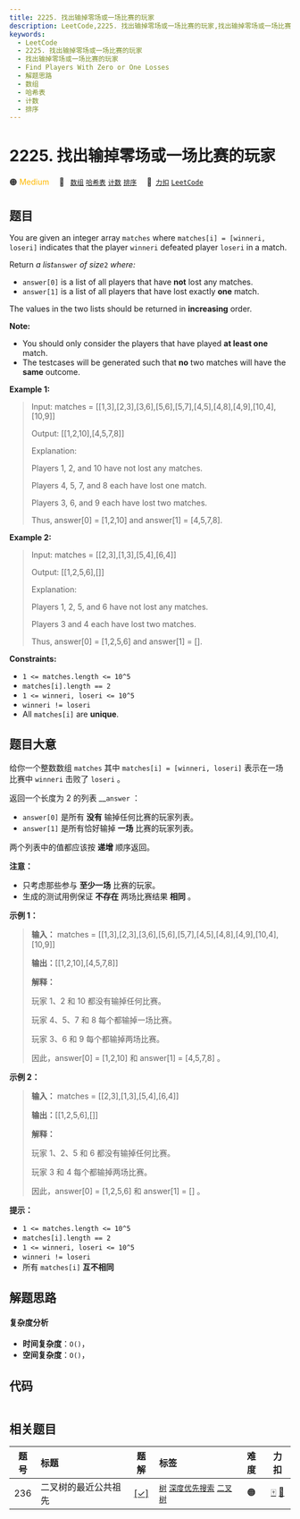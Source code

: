 ```yaml
---
title: 2225. 找出输掉零场或一场比赛的玩家
description: LeetCode,2225. 找出输掉零场或一场比赛的玩家,找出输掉零场或一场比赛的玩家,Find Players With Zero or One Losses,解题思路,数组,哈希表,计数,排序
keywords:
  - LeetCode
  - 2225. 找出输掉零场或一场比赛的玩家
  - 找出输掉零场或一场比赛的玩家
  - Find Players With Zero or One Losses
  - 解题思路
  - 数组
  - 哈希表
  - 计数
  - 排序
---
```


# 2225. 找出输掉零场或一场比赛的玩家

🟠 <font color=#ffb800>Medium</font>&emsp; 🔖&ensp; [`数组`](/tag/array.md) [`哈希表`](/tag/hash-table.md) [`计数`](/tag/counting.md) [`排序`](/tag/sorting.md)&emsp; 🔗&ensp;[`力扣`](https://leetcode.cn/problems/find-players-with-zero-or-one-losses) [`LeetCode`](https://leetcode.com/problems/find-players-with-zero-or-one-losses)

## 题目

You are given an integer array `matches` where `matches[i] = [winneri,
loseri]` indicates that the player `winneri` defeated player `loseri` in a
match.

Return _a list_`answer` _of size_`2` _where:_

  * `answer[0]` is a list of all players that have **not** lost any matches.
  * `answer[1]` is a list of all players that have lost exactly **one** match.

The values in the two lists should be returned in **increasing** order.

**Note:**

  * You should only consider the players that have played **at least one** match.
  * The testcases will be generated such that **no** two matches will have the **same** outcome.



**Example 1:**

> Input: matches = [[1,3],[2,3],[3,6],[5,6],[5,7],[4,5],[4,8],[4,9],[10,4],[10,9]]
> 
> Output: [[1,2,10],[4,5,7,8]]
> 
> Explanation:
> 
> Players 1, 2, and 10 have not lost any matches.
> 
> Players 4, 5, 7, and 8 each have lost one match.
> 
> Players 3, 6, and 9 each have lost two matches.
> 
> Thus, answer[0] = [1,2,10] and answer[1] = [4,5,7,8].

**Example 2:**

> Input: matches = [[2,3],[1,3],[5,4],[6,4]]
> 
> Output: [[1,2,5,6],[]]
> 
> Explanation:
> 
> Players 1, 2, 5, and 6 have not lost any matches.
> 
> Players 3 and 4 each have lost two matches.
> 
> Thus, answer[0] = [1,2,5,6] and answer[1] = [].

**Constraints:**

  * `1 <= matches.length <= 10^5`
  * `matches[i].length == 2`
  * `1 <= winneri, loseri <= 10^5`
  * `winneri != loseri`
  * All `matches[i]` are **unique**.


## 题目大意

给你一个整数数组 `matches` 其中 `matches[i] = [winneri, loseri]` 表示在一场比赛中 `winneri` 击败了
`loseri` 。

返回一个长度为 2 的列表 __`answer` ：

  * `answer[0]` 是所有 **没有** 输掉任何比赛的玩家列表。
  * `answer[1]` 是所有恰好输掉 **一场** 比赛的玩家列表。

两个列表中的值都应该按 **递增** 顺序返回。

**注意：**

  * 只考虑那些参与 **至少一场** 比赛的玩家。
  * 生成的测试用例保证 **不存在** 两场比赛结果 **相同** 。



**示例 1：**

> 
> 
> 
> 
> 
> **输入：** matches = [[1,3],[2,3],[3,6],[5,6],[5,7],[4,5],[4,8],[4,9],[10,4],[10,9]]
> 
> **输出：**[[1,2,10],[4,5,7,8]]
> 
> **解释：**
> 
> 玩家 1、2 和 10 都没有输掉任何比赛。
> 
> 玩家 4、5、7 和 8 每个都输掉一场比赛。
> 
> 玩家 3、6 和 9 每个都输掉两场比赛。
> 
> 因此，answer[0] = [1,2,10] 和 answer[1] = [4,5,7,8] 。
> 
> 

**示例 2：**

> 
> 
> 
> 
> 
> **输入：** matches = [[2,3],[1,3],[5,4],[6,4]]
> 
> **输出：**[[1,2,5,6],[]]
> 
> **解释：**
> 
> 玩家 1、2、5 和 6 都没有输掉任何比赛。
> 
> 玩家 3 和 4 每个都输掉两场比赛。
> 
> 因此，answer[0] = [1,2,5,6] 和 answer[1] = [] 。
> 
> 



**提示：**

  * `1 <= matches.length <= 10^5`
  * `matches[i].length == 2`
  * `1 <= winneri, loseri <= 10^5`
  * `winneri != loseri`
  * 所有 `matches[i]` **互不相同**


## 解题思路

#### 复杂度分析

- **时间复杂度**：`O()`，
- **空间复杂度**：`O()`，

## 代码

```javascript

```

## 相关题目

<!-- prettier-ignore -->
| 题号 | 标题 | 题解 | 标签 | 难度 | 力扣 |
| :------: | :------ | :------: | :------ | :------: | :------: |
| 236 | 二叉树的最近公共祖先 | [[✓]](/problem/0236.md) |  [`树`](/tag/tree.md) [`深度优先搜索`](/tag/depth-first-search.md) [`二叉树`](/tag/binary-tree.md) | 🟠 | [🀄️](https://leetcode.cn/problems/lowest-common-ancestor-of-a-binary-tree) [🔗](https://leetcode.com/problems/lowest-common-ancestor-of-a-binary-tree) |